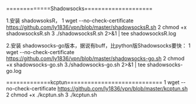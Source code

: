 =============Shadowsocks====================

1.安装 shadowsoksR，
  1 wget --no-check-certificate https://github.com/ly1836/vpn/blob/master/shadowsocksR.sh
  2 chmod +x shadowsocksR.sh
  3 ./shadowsocksR.sh 2>&1 | tee shadowsocksR.log

2.安装 shadowsocks-go版本，据说有buff，比python版Shadowsocks要快：
  1 wget --no-check-certificate https://github.com/ly1836/vpn/blob/master/shadowsocks-go.sh
  2 chmod +x shadowsocks-go.sh
  3./shadowsocks-go.sh 2>&1 | tee shadowsocks-go.log


=============kcptun============================
1 wget --no-check-certificate https://github.com/ly1836/vpn/blob/master/kcptun.sh
2 chmod +x ./kcptun.sh
3 ./kcptun.sh


